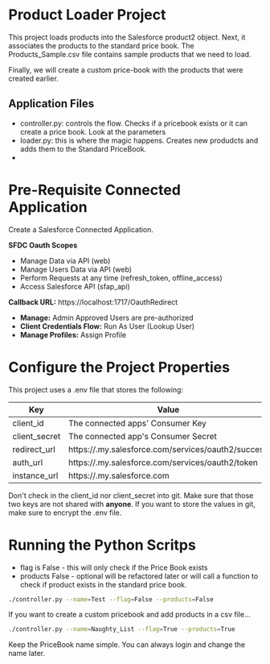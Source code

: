 # Product Loader Project #
This project loads products into the Salesforce product2 object.
Next, it associates the products to the standard price book. The Products_Sample.csv 
file contains sample products that we need to load.

Finally, we will create a custom price-book with the
products that were created earlier.

## Application Files ##
- controller.py: controls the flow.  Checks if a pricebook exists or it can create a price book.  Look at the parameters
- loader.py: this is where the magic happens.  Creates new produdcts and adds them to the Standard PriceBook.
- 
# Pre-Requisite Connected Application #

Create a Salesforce Connected Application.

**SFDC Oauth Scopes**
* Manage Data via API (web)
* Manage Users Data via API (web)
* Perform Requests at any time (refresh_token, offline_access)
* Access Salesforce API (sfap_api)

**Callback URL:** https://localhost:1717/OauthRedirect
- **Manage:** Admin Approved Users are pre-authorized
- **Client Credentials Flow:** Run As User (Lookup User)
- **Manage Profiles:** Assign Profile

# Configure the Project Properties #
This project uses a .env file that stores the following:

| Key           | Value                                                           |
|---------------|-----------------------------------------------------------------|
| client_id     | The connected apps' Consumer Key                                |
| client_secret | The connected app's Consumer Secret                             |
| redirect_url  | https://<name--alias>.my.salesforce.com/services/oauth2/success |
| auth_url      | https://<name--alias>.my.salesforce.com/services/oauth2/token   |
| instance_url  | https://<base-url>.my.salesforce.com                            |

Don't check in the client_id nor client_secret into git. Make sure that those two keys are
not shared with **anyone**.  If you want to store the values in git, make sure to encrypt the .env file.

# Running the Python Scritps #
- flag is False - this will only check if the Price Book exists
- products False - optional will be refactored later or will call a function to check if product exists in the standard price book.
```bash
./controller.py --name=Test --flag=False --products=False
```
If you want to create a custom pricebook and add products in a csv file...

```bash
./controller.py --name=Naughty_List --flag=True --products=True
```
Keep the PriceBook name simple.  You can always login and change the name later.
